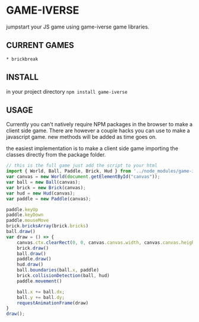 # GAME-IVERSE
jumpstart your JS game using game-iverse game libraries.

## CURRENT GAMES 
    * brickbreak

## INSTALL
in your project directory 
`npm install game-iverse`

## USAGE
Currently you can't natively require NPM packages in the browser to make a client side game. There are however a couple hacks you can use to make a javascript game. new methods will be added as time goes on.

the easiest implementation is to make a client side game importing the classes directly from the package folder.
```javascript
// this is the full game just add the script to your html
import { World, Ball, Paddle, Brick, Hud } from '../node_modules/game-iverse/brickbreak/brickbreakclasses.js'
var canvas = new World(document.getElementById("canvas"));
var ball = new Ball(canvas);
var brick = new Brick(canvas);
var hud = new Hud(canvas);
var paddle = new Paddle(canvas);

paddle.keyUp
paddle.keyDown
paddle.mouseMove
brick.bricksArray(brick.bricks)
ball.draw()
var draw = () => {
    canvas.ctx.clearRect(0, 0, canvas.canvas.width, canvas.canvas.height);
    brick.draw()
    ball.draw()
    paddle.draw()
    hud.draw()
    ball.boundaries(ball.x, paddle)
    brick.collisionDetection(ball, hud)
    paddle.movement()

    ball.x += ball.dx;
    ball.y += ball.dy;
    requestAnimationFrame(draw)
}
draw();

```
